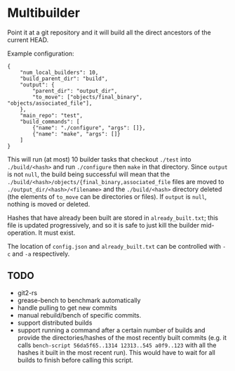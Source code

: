 # Multibuilder

Point it at a git repository and it will build all the direct
ancestors of the current HEAD.

Example configuration:

    {
        "num_local_builders": 10,
        "build_parent_dir": "build",
        "output": {
            "parent_dir": "output_dir",
            "to_move": ["objects/final_binary", "objects/associated_file"],
        },
        "main_repo": "test",
        "build_commands": [
            {"name": "./configure", "args": []},
            {"name": "make", "args": []}
        ]
    }

This will run (at most) 10 builder tasks that checkout `./test` into
`./build/<hash>` and run `./configure` then `make` in that
directory. Since `output` is not `null`, the build being successful
will mean that the
`./build/<hash>/objects/{final_binary,associated_file` files are moved
to `./output_dir/<hash>/<filename>` and the `./build/<hash>` directory
deleted (the elements of `to_move` can be directories or files). If
`output` is `null`, nothing is moved or deleted.

Hashes that have already been built are stored in `already_built.txt`;
this file is updated progressively, and so it is safe to just kill the
builder mid-operation. It must exist.

The location of `config.json` and `already_built.txt` can be
controlled with `-c` and `-a` respectively.

## TODO

- git2-rs
- grease-bench to benchmark automatically
- handle pulling to get new commits
- manual rebuild/bench of specific commits.
- support distributed builds
- support running a command after a certain number of builds and
  provide the directories/hashes of the most recently built commits
  (e.g. it calls `bench-script 56da5f65..1314 12313..545 a0f9..123`
  with all the hashes it built in the most recent run). This would
  have to wait for all builds to finish before calling this script.
